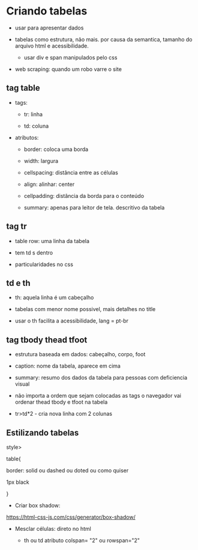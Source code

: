 # Criando tabelas

- usar para apresentar dados

- tabelas como estrutura, não mais. por causa da semantica, tamanho do arquivo html e acessibilidade.
  
  - usar div e span manipulados pelo css

- web scraping: quando um robo varre o site

## tag table

- tags:
  
  - tr: linha
  
  - td: coluna

- atributos:
  
  - border: coloca uma borda
  
  - width: largura
  
  - cellspacing: distância entre as células
  
  - align: alinhar: center
  
  - cellpadding: distância da borda para o conteúdo
  
  - summary: apenas para leitor de tela. descritivo da tabela

## tag tr

- table row: uma linha da tabela

- tem td s dentro

- particularidades no css

## td e th

- th: aquela linha é um cabeçalho

- tabelas com menor nome possivel, mais detalhes no title

- usar o th facilita a acessibilidade, lang = pt-br

## tag tbody thead tfoot

- estrutura baseada em dados: cabeçalho, corpo, foot

- caption: nome da tabela, aparece em cima

- summary: resumo dos dados da tabela para pessoas com deficiencia visual

- não importa a ordem que sejam colocadas as tags o navegador vai ordenar thead tbody e tfoot na tabela

- tr>td*2 - cria nova linha com 2 colunas

## Estilizando tabelas

style>

table{

border: solid ou dashed ou doted ou como quiser

1px black

}

- Criar box shadow:

<https://html-css-js.com/css/generator/box-shadow/>

- Mesclar células: direto no html
  
  - th ou td atributo colspan= "2" ou rowspan="2"

